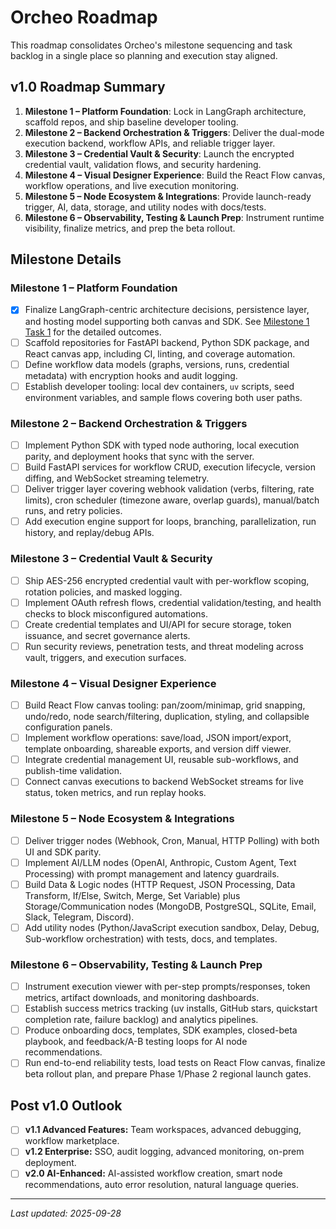 # Orcheo Roadmap

This roadmap consolidates Orcheo's milestone sequencing and task backlog in a single place so planning and execution stay aligned.

## v1.0 Roadmap Summary
1. **Milestone 1 – Platform Foundation**: Lock in LangGraph architecture, scaffold repos, and ship baseline developer tooling.
2. **Milestone 2 – Backend Orchestration & Triggers**: Deliver the dual-mode execution backend, workflow APIs, and reliable trigger layer.
3. **Milestone 3 – Credential Vault & Security**: Launch the encrypted credential vault, validation flows, and security hardening.
4. **Milestone 4 – Visual Designer Experience**: Build the React Flow canvas, workflow operations, and live execution monitoring.
5. **Milestone 5 – Node Ecosystem & Integrations**: Provide launch-ready trigger, AI, data, storage, and utility nodes with docs/tests.
6. **Milestone 6 – Observability, Testing & Launch Prep**: Instrument runtime visibility, finalize metrics, and prep the beta rollout.

## Milestone Details
### Milestone 1 – Platform Foundation
- [x] Finalize LangGraph-centric architecture decisions, persistence layer, and hosting model supporting both canvas and SDK. See [Milestone 1 Task 1](./milestone1_task1.md) for the detailed outcomes.
- [ ] Scaffold repositories for FastAPI backend, Python SDK package, and React canvas app, including CI, linting, and coverage automation.
- [ ] Define workflow data models (graphs, versions, runs, credential metadata) with encryption hooks and audit logging.
- [ ] Establish developer tooling: local dev containers, `uv` scripts, seed environment variables, and sample flows covering both user paths.

### Milestone 2 – Backend Orchestration & Triggers
- [ ] Implement Python SDK with typed node authoring, local execution parity, and deployment hooks that sync with the server.
- [ ] Build FastAPI services for workflow CRUD, execution lifecycle, version diffing, and WebSocket streaming telemetry.
- [ ] Deliver trigger layer covering webhook validation (verbs, filtering, rate limits), cron scheduler (timezone aware, overlap guards), manual/batch runs, and retry policies.
- [ ] Add execution engine support for loops, branching, parallelization, run history, and replay/debug APIs.

### Milestone 3 – Credential Vault & Security
- [ ] Ship AES-256 encrypted credential vault with per-workflow scoping, rotation policies, and masked logging.
- [ ] Implement OAuth refresh flows, credential validation/testing, and health checks to block misconfigured automations.
- [ ] Create credential templates and UI/API for secure storage, token issuance, and secret governance alerts.
- [ ] Run security reviews, penetration tests, and threat modeling across vault, triggers, and execution surfaces.

### Milestone 4 – Visual Designer Experience
- [ ] Build React Flow canvas tooling: pan/zoom/minimap, grid snapping, undo/redo, node search/filtering, duplication, styling, and collapsible configuration panels.
- [ ] Implement workflow operations: save/load, JSON import/export, template onboarding, shareable exports, and version diff viewer.
- [ ] Integrate credential management UI, reusable sub-workflows, and publish-time validation.
- [ ] Connect canvas executions to backend WebSocket streams for live status, token metrics, and run replay hooks.

### Milestone 5 – Node Ecosystem & Integrations
- [ ] Deliver trigger nodes (Webhook, Cron, Manual, HTTP Polling) with both UI and SDK parity.
- [ ] Implement AI/LLM nodes (OpenAI, Anthropic, Custom Agent, Text Processing) with prompt management and latency guardrails.
- [ ] Build Data & Logic nodes (HTTP Request, JSON Processing, Data Transform, If/Else, Switch, Merge, Set Variable) plus Storage/Communication nodes (MongoDB, PostgreSQL, SQLite, Email, Slack, Telegram, Discord).
- [ ] Add utility nodes (Python/JavaScript execution sandbox, Delay, Debug, Sub-workflow orchestration) with tests, docs, and templates.

### Milestone 6 – Observability, Testing & Launch Prep
- [ ] Instrument execution viewer with per-step prompts/responses, token metrics, artifact downloads, and monitoring dashboards.
- [ ] Establish success metrics tracking (uv installs, GitHub stars, quickstart completion rate, failure backlog) and analytics pipelines.
- [ ] Produce onboarding docs, templates, SDK examples, closed-beta playbook, and feedback/A-B testing loops for AI node recommendations.
- [ ] Run end-to-end reliability tests, load tests on React Flow canvas, finalize beta rollout plan, and prepare Phase 1/Phase 2 regional launch gates.

## Post v1.0 Outlook
- [ ] **v1.1 Advanced Features:** Team workspaces, advanced debugging, workflow marketplace.
- [ ] **v1.2 Enterprise:** SSO, audit logging, advanced monitoring, on-prem deployment.
- [ ] **v2.0 AI-Enhanced:** AI-assisted workflow creation, smart node recommendations, auto error resolution, natural language queries.

---

_Last updated: 2025-09-28_
